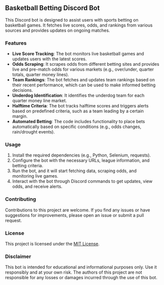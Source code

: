 ## Basketball Betting Discord Bot

This Discord bot is designed to assist users with sports betting on basketball games. It fetches live scores, odds, and rankings from various sources and provides updates on ongoing matches.

### Features

- **Live Score Tracking**: The bot monitors live basketball games and updates users with the latest scores.
- **Odds Scraping**: It scrapes odds from different betting sites and provides live and pre-match odds for various markets (e.g., over/under, quarter totals, quarter money lines).
- **Team Rankings**: The bot fetches and updates team rankings based on their recent performance, which can be used to make informed betting decisions.
- **Underdog Identification**: It identifies the underdog team for each quarter money line market.
- **Halftime Criteria**: The bot tracks halftime scores and triggers alerts based on predefined criteria, such as a team leading by a certain margin.
- **Automated Betting**: The code includes functionality to place bets automatically based on specific conditions (e.g., odds changes, rain/drought events).

### Usage

1. Install the required dependencies (e.g., Python, Selenium, requests).
2. Configure the bot with the necessary URLs, league information, and betting criteria.
3. Run the bot, and it will start fetching data, scraping odds, and monitoring live games.
4. Interact with the bot through Discord commands to get updates, view odds, and receive alerts.

### Contributing

Contributions to this project are welcome. If you find any issues or have suggestions for improvements, please open an issue or submit a pull request.

### License

This project is licensed under the [MIT License](LICENSE).

### Disclaimer

This bot is intended for educational and informational purposes only. Use it responsibly and at your own risk. The authors of this project are not responsible for any losses or damages incurred through the use of this bot.
